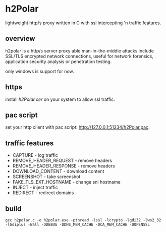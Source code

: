# h2Polar
lightweight http/s proxy written in C with ssl intercepting 'n traffic features.

## overview

h2polar is a http/s server proxy able man-in-the-middle attacks include SSL/TLS encrypted
network connections, useful for network forensics, application security analysis or penetration testing.

only windows is support for now.

## https
install _h2Polar.cer_ on your system to allow ssl traffic.

## pac script
set your http client with pac script: http://127.0.0.1:51234/h2Polar.pac.

## traffic features
* CAPTURE - log traffic
* REMOVE_HEADER_REQUEST - remove headers
* REMOVE_HEADER_RESPONSE - remove headers
* DOWNLOAD_CONTENT - download content
* SCREENSHOT - take screenshot
* FAKE_TLS_EXT_HOSTNAME - change sni hostname
* INJECT - inject traffic
* REDIRECT - redirect domains

## build
    gcc h2polar.c -o h2polar.exe -pthread -lssl -lcrypto -lgdi32 -lws2_32 -lGdiplus -Wall -DDEBUG -DDNS_MEM_CACHE -DCA_MEM_CACHE -DOPENSSL
